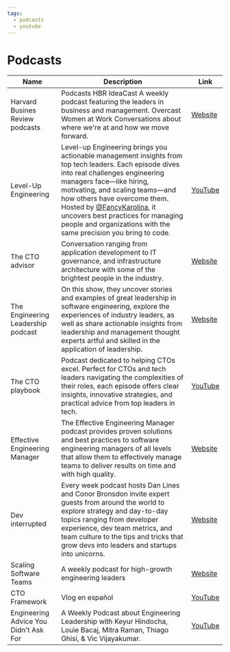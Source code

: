 ```yaml
---
tags:
  - podcasts
  - youtube
---
```


# Podcasts

<table>
  <thead>
    <tr>
      <th>Name</th>
      <th>Description</th>
      <th>Link</th>
    </tr>
  </thead>
  <tbody>
    <tr>
      <td>Harvard Busines Review podcasts</td>
      <td>Podcasts HBR IdeaCast A weekly podcast featuring the leaders in business and management. Overcast Women at Work Conversations about where we're at and how we move forward.</td>
      <td><a href="https://hbr.org/podcasts">Website</a></td>
    </tr>
    <tr>
      <td>Level-Up Engineering</td>
      <td>Level-up Engineering brings you actionable management insights from top tech leaders. Each episode dives into real challenges engineering managers face—like hiring, motivating, and scaling teams—and how others have overcome them. Hosted by <a href="https://x.com/FancyKarolina">@FancyKarolina</a>, it uncovers best practices for managing people and organizations with the same precision you bring to code.</td>
      <td><a href="https://www.youtube.com/channel/UCIXoDGCTXR6zc_AdddiQ6Mw">YouTube</a></td>
    </tr>
    <tr>
      <td>The CTO advisor</td>
      <td>Conversation ranging from application development to IT governance, and infrastructure architecture with some of the brightest people in the industry.</td>
      <td><a href="https://thectoadvisor.com/thectopodcast/">Website</a></td>
    </tr>
    <tr>
      <td>The Engineering Leadership podcast</td>
      <td>On this show, they uncover stories and examples of great leadership in software engineering, explore the experiences of industry leaders, as well as share actionable insights from leadership and management thought experts artful and skilled in the application of leadership.</td>
      <td><a href="https://sfelc.com/podcasts">Website</a></td>
    </tr>
    <tr>
      <td>The CTO playbook</td>
      <td>Podcast dedicated to helping CTOs excel. Perfect for CTOs and tech leaders navigating the complexities of their roles, each episode offers clear insights, innovative strategies, and practical advice from top leaders in tech.</td>
      <td><a href="https://www.youtube.com/channel/UCGIBKIGGjsew2vGL3zVJQvw">YouTube</a></td>
    </tr>
    <tr>
      <td>Effective Engineering Manager</td>
      <td>The Effective Engineering Manager podcast provides proven solutions and best practices to software engineering managers of all levels that allow them to effectively manage teams to deliver results on time and with high quality.</td>
      <td><a href="https://www.effectiveem.com/">Website</a></td>
    </tr>
    <tr>
      <td>Dev interrupted</td>
      <td>Every week podcast hosts Dan Lines and Conor Bronsdon invite expert guests from around the world to explore strategy and day-to-day topics ranging from developer experience, dev team metrics, and team culture to the tips and tricks that grow devs into leaders and startups into unicorns.</td>
      <td><a href="https://linearb.io/dev-interrupted/podcasts">Website</a></td>
    </tr>
    <tr>
      <td>Scaling Software Teams</td>
      <td>A weekly podcast for high-growth engineering leaders</td>
      <td><a href="https://software.fireside.fm/">Website</a></td>
    </tr>
    <tr>
      <td>CTO Framework</td>
      <td>Vlog en español</td>
      <td><a href="https://www.youtube.com/@ctoframework">YouTube</a></td>
    </tr>
    <tr>
      <td>Engineering Advice You Didn't Ask For</td>
      <td>A Weekly Podcast about Engineering Leadership with Keyur Hindocha, Louie Bacaj, Mitra Raman, Thiago Ghisi, &amp; Vic Vijayakumar.</td>
      <td><a href="https://www.youtube.com/@engineeringadvice">YouTube</a></td>
    </tr>
  </tbody>
</table>
